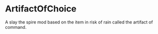 # ArtifactOfChoice
A slay the spire mod based on the item in risk of rain called the artifact of command.
